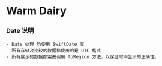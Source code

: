 # Warm Dairy

### Date 说明
    - Date 处理 均使用 SwiftDate 库
    - 所有存储及比较的数据都使用的是 UTC 格式
    - 所有展示的数据都需要调用 toRegion 方法，以保证时间显示的正确性。
    
